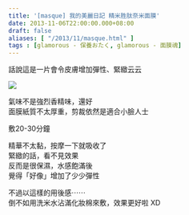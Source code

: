 ```yaml
---
title: '[masque] 我的美麗日記 精米胜肽奈米面膜'
date: 2013-11-06T22:00:00.000+08:00
draft: false
aliases: [ "/2013/11/masque.html" ]
tags : [glamorous - 保養おたく, glamorous - 面膜魂]
---
```


話說這是一片會令皮膚增加彈性、緊緻云云  

![](/images/mbdrice.jpg)

氣味不是強烈香精味，還好  
面膜紙質不太厚重，剪裁依然是適合小臉人士  
  
敷20-30分鐘  
  
精華不太黏，按摩一下就吸收了  
緊緻的話，看不見效果  
反而是很保濕，水感飽滿後  
覺得「好像」增加了少少彈性  
  
  
不過以這樣的用後感⋯⋯  
倒不如用洗米水沾滿化妝棉來敷，效果更好啦 XD
